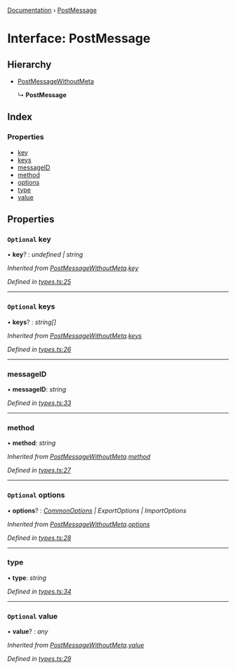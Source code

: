 [Documentation](../README.md) › [PostMessage](postmessage.md)

# Interface: PostMessage

## Hierarchy

* [PostMessageWithoutMeta](postmessagewithoutmeta.md)

  ↳ **PostMessage**

## Index

### Properties

* [key](postmessage.md#optional-key)
* [keys](postmessage.md#optional-keys)
* [messageID](postmessage.md#messageid)
* [method](postmessage.md#method)
* [options](postmessage.md#optional-options)
* [type](postmessage.md#type)
* [value](postmessage.md#optional-value)

## Properties

### `Optional` key

• **key**? : *undefined | string*

*Inherited from [PostMessageWithoutMeta](postmessagewithoutmeta.md).[key](postmessagewithoutmeta.md#optional-key)*

*Defined in [types.ts:25](https://github.com/badbatch/cachemap/blob/f503e0e/packages/core-worker/src/types.ts#L25)*

___

### `Optional` keys

• **keys**? : *string[]*

*Inherited from [PostMessageWithoutMeta](postmessagewithoutmeta.md).[keys](postmessagewithoutmeta.md#optional-keys)*

*Defined in [types.ts:26](https://github.com/badbatch/cachemap/blob/f503e0e/packages/core-worker/src/types.ts#L26)*

___

###  messageID

• **messageID**: *string*

*Defined in [types.ts:33](https://github.com/badbatch/cachemap/blob/f503e0e/packages/core-worker/src/types.ts#L33)*

___

###  method

• **method**: *string*

*Inherited from [PostMessageWithoutMeta](postmessagewithoutmeta.md).[method](postmessagewithoutmeta.md#method)*

*Defined in [types.ts:27](https://github.com/badbatch/cachemap/blob/f503e0e/packages/core-worker/src/types.ts#L27)*

___

### `Optional` options

• **options**? : *[CommonOptions](commonoptions.md) | ExportOptions | ImportOptions*

*Inherited from [PostMessageWithoutMeta](postmessagewithoutmeta.md).[options](postmessagewithoutmeta.md#optional-options)*

*Defined in [types.ts:28](https://github.com/badbatch/cachemap/blob/f503e0e/packages/core-worker/src/types.ts#L28)*

___

###  type

• **type**: *string*

*Defined in [types.ts:34](https://github.com/badbatch/cachemap/blob/f503e0e/packages/core-worker/src/types.ts#L34)*

___

### `Optional` value

• **value**? : *any*

*Inherited from [PostMessageWithoutMeta](postmessagewithoutmeta.md).[value](postmessagewithoutmeta.md#optional-value)*

*Defined in [types.ts:29](https://github.com/badbatch/cachemap/blob/f503e0e/packages/core-worker/src/types.ts#L29)*
